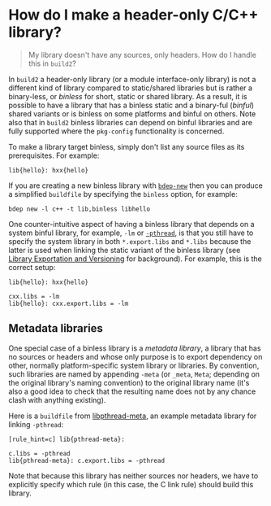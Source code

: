 # How do I make a header-only C/C++ library?

> My library doesn't have any sources, only headers. How do I handle this
> in `build2`?

In `build2` a header-only library (or a module interface-only library) is not
a different kind of library compared to static/shared libraries but is rather
a binary-less, or _binless_ for short, static or shared library. As a result,
it is possible to have a library that has a binless static and a binary-ful
(_binful_) shared variants or is binless on some platforms and binful on
others. Note also that in `build2` binless libraries can depend on binful
libraries and are fully supported where the `pkg-config` functionality is
concerned.

To make a library target binless, simply don't list any source files as its
prerequisites. For example:

```
lib{hello}: hxx{hello}
```

If you are creating a new binless library with [`bdep-new`][bdep-new] then you
can produce a simplified `buildfile` by specifying the `binless` option, for
example:

```
bdep new -l c++ -t lib,binless libhello
```

One counter-intuitive aspect of having a binless library that depends on a
system binful library, for example, `-lm` or [`-pthread`][link-pthread], is
that you still have to specify the system library in both `*.export.libs` and
`*.libs` because the latter is used when linking the static variant of the
binless library (see [Library Exportation and Versioning][intro-lib] for
background). For example, this is the correct setup:

```
lib{hello}: hxx{hello}

cxx.libs = -lm
lib{hello}: cxx.export.libs = -lm
```

## Metadata libraries

One special case of a binless library is a _metadata library_, a library that
has no sources or headers and whose only purpose is to export dependency on
other, normally platform-specific system library or libraries. By convention,
such libraries are named by appending `-meta` (or `_meta`, `Meta`; depending
on the original library's naming convention) to the original library name
(it's also a good idea to check that the resulting name does not by any chance
clash with anything existing).

Here is a `buildfile` from [libpthread-meta][libpthread-meta], an example
metadata library for linking `-pthread`:

```
[rule_hint=c] lib{pthread-meta}:

c.libs = -pthread
lib{pthread-meta}: c.export.libs = -pthread
```

Note that because this library has neither sources nor headers, we have to
explicitly specify which rule (in this case, the C link rule) should build
this library.

[bdep-new]: https://build2.org/bdep/doc/bdep-new.xhtml
[link-pthread]: link-pthread.md
[intro-lib]: https://build2.org/build2/doc/build2-build-system-manual.xhtml#intro-lib
[libpthread-meta]: https://github.com/build2-packaging/libpthread-meta
